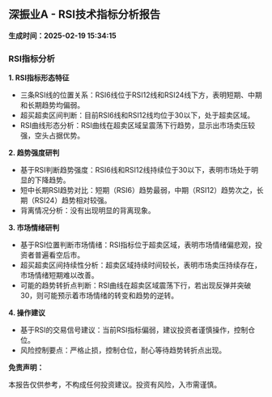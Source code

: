 ## 深振业A - RSI技术指标分析报告

**生成时间：2025-02-19 15:34:15**

### RSI指标分析

**1. RSI指标形态特征**

* 三条RSI线的位置关系：RSI6线位于RSI12线和RSI24线下方，表明短期、中期和长期趋势均偏弱。
* 超买超卖区间判断：目前RSI6线和RSI12线均位于30以下，处于超卖区域。
* RSI曲线形态分析：RSI曲线在超卖区域呈震荡下行趋势，显示出市场卖压较强，空头占据优势。

**2. 趋势强度研判**

* 基于RSI判断趋势强度：RSI6线和RSI12线持续位于30以下，表明市场处于明显的下降趋势。
* 短中长期RSI趋势对比：短期（RSI6）趋势最弱，中期（RSI12）趋势次之，长期（RSI24）趋势相对较强。
* 背离情况分析：没有出现明显的背离现象。

**3. 市场情绪研判**

* 基于RSI位置判断市场情绪：RSI指标位于超卖区域，表明市场情绪偏悲观，投资者普遍看空后市。
* 超买超卖区间持续性分析：超卖区域持续时间较长，表明市场卖压持续存在，市场情绪短期难以改善。
* 可能的趋势转折点判断：RSI曲线在超卖区域震荡下行，若出现反弹并突破30，则可能预示着市场情绪的转变和趋势的逆转。

**4. 操作建议**

* 基于RSI的交易信号建议：当前RSI指标偏弱，建议投资者谨慎操作，控制仓位。
* 风险控制要点：严格止损，控制仓位，耐心等待趋势转折点出现。

**免责声明：**

本报告仅供参考，不构成任何投资建议。投资有风险，入市需谨慎。